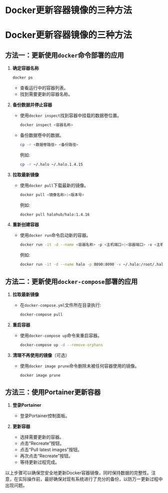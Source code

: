 # Docker更新容器镜像的三种方法

# Docker更新容器镜像的三种方法

## 方法一：更新使用`docker`命令部署的应用

1. **确定容器名称**

   ```bash
   docker ps
   ```

   - 查看运行中的容器列表。
   - 找到需要更新的容器名称。
2. **备份数据并停止容器**

   - 使用`docker inspect`找到容器中挂载的数据卷位置。
     ```bash
     docker inspect <容器名称>
     ```
   - 备份数据卷中的数据。
     ```bash
     cp -r <数据卷路径> <备份路径>
     ```

     例如:
     ```bash
     cp -r ~/.halo ~/.halo.1.4.15
     ```
3. **拉取最新镜像**

   - 使用`docker pull`下载最新的镜像。
     ```bash
     docker pull <镜像名称>:<版本号>
     ```

     例如:
     ```bash
     docker pull halohub/halo:1.4.16
     ```
4. **重新创建容器**

   - 使用`docker run`命令启动新的容器。
     ```bash
     docker run -it -d --name <容器名称> -p <主机端口>:<容器端口> -v <主机路径>:<容器路径> --restart=<策略> <镜像名称>:<版本号>
     ```

     例如:
     ```bash
     docker run -it -d --name halo -p 8090:8090 -v ~/.halo:/root/.halo --restart=unless-stopped halohub/halo:1.4.16
     ```

## 方法二：更新使用`docker-compose`部署的应用

1. **拉取最新镜像**

   - 在`docker-compose.yml`文件所在目录执行:
     ```bash
     docker-compose pull
     ```
2. **重启容器**

   - 使用`docker-compose up`命令来重启容器。
     ```bash
     docker-compose up -d --remove-orphans
     ```
3. **清理不再使用的镜像**（可选）

   - 使用`docker image prune`命令删除未被任何容器使用的镜像。
     ```bash
     docker image prune
     ```

## 方法三：使用Portainer更新容器

1. **登录Portainer**

   - 登录Portainer控制面板。
2. **更新容器**

   - 选择需要更新的容器。
   - 点击“Recreate”按钮。
   - 点击“Pull latest images”按钮。
   - 再次点击“Recreate”按钮。
   - 等待更新过程完成。

以上步骤可以确保您安全地更新Docker容器镜像，同时保持数据的完整性。注意，在实际操作前，最好确保对现有系统进行了充分的备份，以防万一更新过程中出现问题。
